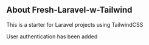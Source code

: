 ## About Fresh-Laravel-w-Tailwind

This is a starter for Laravel projects using TailwindCSS

User authentication has been added